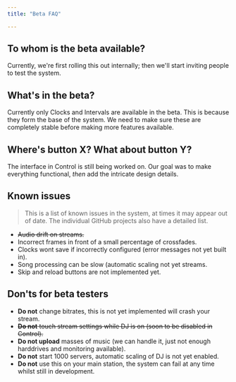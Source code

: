 ```yaml
---
title: "Beta FAQ"

---
```


## To whom is the beta available?

Currently, we're first rolling this out internally; then we'll start inviting people to test the system.

## What's in the beta?

Currently only Clocks and Intervals are available in the beta. This is because they form the base of the system. We need to make sure these are completely stable before making more features available.

## Where's button X? What about button Y?

The interface in Control is still being worked on. Our goal was to make everything functional, *then* add the intricate design details.

## Known issues


> This is a list of known issues in the system, at times it may appear out of date. The individual GitHub projects also have a detailed list.
* ~~Audio drift on streams.~~
* Incorrect frames in front of a small percentage of crossfades.
* Clocks wont save if incorrectly configured (error messages not yet built in).
* Song processing can be slow (automatic scaling not yet streams.
* Skip and reload buttons are not implemented yet.

## Don'ts for beta testers

* **Do not** change bitrates, this is not yet implemented will crash your stream.
* ~~**Do not** touch stream settings while DJ is on (soon to be disabled in Control).~~
* **Do not upload** masses of music (we can handle it, just not enough harddrives and monitoring available).
* **Do not** start 1000 servers, automatic scaling of DJ is not yet enabled.
* **Do not** use this on your main station, the system can fail at any time whilst still in development.
